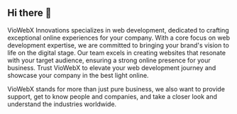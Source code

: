 ## Hi there 👋

VioWebX Innovations specializes in web development, dedicated to crafting exceptional online experiences for your company. With a core focus on web development expertise, we are committed to bringing your brand's vision to life on the digital stage. Our team excels in creating websites that resonate with your target audience, ensuring a strong online presence for your business. Trust VioWebX to elevate your web development journey and showcase your company in the best light online.

VioWebX stands for more than just pure business, we also want to provide support, get to know people and companies, and take a closer look and understand the industries worldwide. 


<!--

**Here are some ideas to get you started:**

🙋‍♀️ A short introduction - what is your organization all about?
🌈 Contribution guidelines - how can the community get involved?
👩‍💻 Useful resources - where can the community find your docs? Is there anything else the community should know?
🍿 Fun facts - what does your team eat for breakfast?
🧙 Remember, you can do mighty things with the power of [Markdown](https://docs.github.com/github/writing-on-github/getting-started-with-writing-and-formatting-on-github/basic-writing-and-formatting-syntax)
-->
